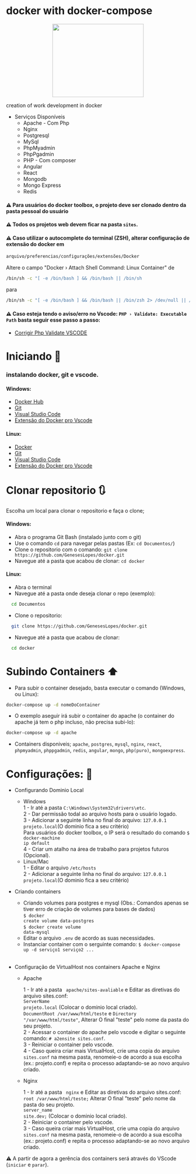 # docker with docker-compose

<p align="center">
<img width="250" height="200" src="https://i.pinimg.com/originals/f5/5e/80/f55e8059ea945abfd6804b887dd4a0af.gif">
</p>
creation of work development in docker

- Serviços Disponíveis
  - Apache - Com Php
  - Nginx
  - Postgresql
  - MySql
  - PhpMyadmin
  - PhpPgadmin
  - PHP - Com composer
  - Angular
  - React
  - Mongodb
  - Mongo Express
  - Redis

#### :warning: Para usuários do docker toolbox, o projeto deve ser clonado dentro da pasta pessoal do usuário

#### :warning: Todos os projetos web devem ficar na pasta `sites`.

#### :warning: Caso utilizar o autocomplete do terminal (ZSH), alterar configuração de extensão do docker em 
```bash
arquivo/preferencias/configurações/extensões/Docker
```
Altere o campo "Docker › Attach Shell Command: Linux Container" de 
```bash
/bin/sh -c "[ -e /bin/bash ] && /bin/bash || /bin/sh
```
para 
```bash
/bin/sh -c "[ -e /bin/bash ] && /bin/bash || /bin/zsh 2> /dev/null || /bin/sh 
```

#### :warning: Caso esteja tendo o aviso/erro no Vscode: `PHP › Validate: Executable Path` basta seguir esse passo a passo:
- [Corrigir Php Validate VSCODE](https://gist.github.com/tuliocll/16952e8635eee21e6f3d59083ae6d3b8)

# Iniciando :tada:

### instalando docker, git e vscode.

#### Windows:

- [Docker Hub](https://docs.docker.com/docker-for-windows/install/)
- [Git](https://git-scm.com/download/win)
- [Visual Studio Code](https://code.visualstudio.com/download)
- [Extensão do Docker pro Vscode](https://marketplace.visualstudio.com/items?itemName=PeterJausovec.vscode-docker&ssr=true)

#### Linux:

- [Docker](https://tuliocalil.blogspot.com/2019/09/instalar-docker-e-docker-compose-no.html)
- [Git](https://git-scm.com/download/linux)
- [Visual Studio Code](https://code.visualstudio.com/download)
- [Extensão do Docker pro Vscode](https://marketplace.visualstudio.com/items?itemName=PeterJausovec.vscode-docker&ssr=true)

# Clonar repositorio :arrows_clockwise:

Escolha um local para clonar o repositorio e faça o clone;

#### Windows:

- Abra o programa Git Bash (instalado junto com o git)
- Use o comando `cd` para navegar pelas pastas (Ex: `cd Documentos/`)
- Clone o repositorio com o comando: `git clone https://github.com/GenesesLopes/docker.git`
- Navegue até a pasta que acabou de clonar: `cd docker`

#### Linux:

- Abra o terminal
- Navegue até a pasta onde deseja clonar o repo (exemplo):

```bash
  cd Documentos
```

- Clone o repositorio:

```bash
  git clone https://github.com/GenesesLopes/docker.git
```

- Navegue até a pasta que acabou de clonar:

```bash
  cd docker
```

# Subindo Containers :arrow_up:

- Para subir o container desejado, basta executar o comando (Windows, ou Linux):

```sh
docker-compose up -d nomeDoContainer
```

- O exemplo aseguir irá subir o container do apache (o container do apache já tem o php incluso, não precisa subi-lo):

```sh
docker-compose up -d apache
```

- Containers disponiveis; `apache`, `postgres`, `mysql`, `nginx`, `react`, `phpmyadmin`, `phppgadmin`, `redis`, `angular`, `mongo`, `php(puro)`, `mongoexpress`.

# Configurações: :pencil:

- Configurando Dominio Local

  - Windows<br>
    1 - Ir até a pasta <code>C:\Windows\System32\drivers\etc</code>.<br>
    2 - Dar permissão todal ao arquivo hosts para o usuário logado.<br>
    3 - Adicionar a seguinte linha no final do arquivo: <code>127.0.0.1 projeto.local</code>(O dominio fica a seu critério)<br>
    Para usuários do docker toolbox, o IP será o resultado do comando <code>\$ docker-machine ip default</code><br>
    4 - Criar um atalho na área de trabalho para projetos futuros (Opcional).<br>
  - Linux/Mac<br>
    1 - Editar o arquivo <code>/etc/hosts</code><br>
    2 - Adicionar a seguinte linha no final do arquivo: <code>127.0.0.1 projeto.local</code>(O dominio fica a seu critério)<br>

* Criando containers

  - Criando volumes para postgres e mysql (Obs.: Comandos apenas se tiver erro de criação de volumes para bases de dados)<br>
    <code>$ docker create volume data-postgres</code><br>
    <code>$ docker create volume data-mysql</code><br>
  - Editar o arquivo <code>.env</code> de acordo as suas necessidades.<br>
  - Instanciar container com o serguinte comando:
    <code>\$ docker-compose up -d serviço1 serviço2 ...</code><br><br>

* Configuração de VirtualHost nos containers Apache e Nginx

  - Apache<br>

    1 - Ir até a pasta <code> apache/sites-avaliable</code> e Editar as diretivas do arquivo sites.conf:<br>
    <code>ServerName projeto.local</code> (Colocar o dominio local criado).<br>
    <code>DocumentRoot /var/www/html/teste</code> e <code>Directory "/var/www/html/teste"</code>, Alterar O final "teste" pelo nome da pasta do seu projeto.<br>
    2 - Acessar o container do apache pelo vscode e digitar o seguinte comando: <code># a2ensite sites.conf</code>.<br>
    3 - Reiniciar o container pelo vscode.<br>
    4 - Caso queira criar mais VirtualHost, crie uma copia do arquivo <code>sites.conf</code> na mesma pasta, renomeie-o de acordo a sua escolha (ex.: projeto.conf) e repita o processo adaptando-se ao novo arquivo criado.<br>

  - Nginx <br>

    1 - Ir até a pasta <code> nginx</code> e Editar as diretivas do arquivo sites.conf:<br>
    <code>root /var/www/html/teste;</code> Alterar O final "teste" pelo nome da pasta do seu projeto.<br>
    <code>server_name site.dev;</code> (Colocar o dominio local criado).<br>
    2 - Reiniciar o container pelo vscode.<br>
    3 - Caso queira criar mais VirtualHost, crie uma copia do arquivo <code>sites.conf</code> na mesma pasta, renomeie-o de acordo a sua escolha (ex.: projeto.conf) e repita o processo adaptando-se ao novo arquivo criado.<br>

:warning: A partir de agora a gerência dos containers será através do VScode (`iniciar` e `parar`).

